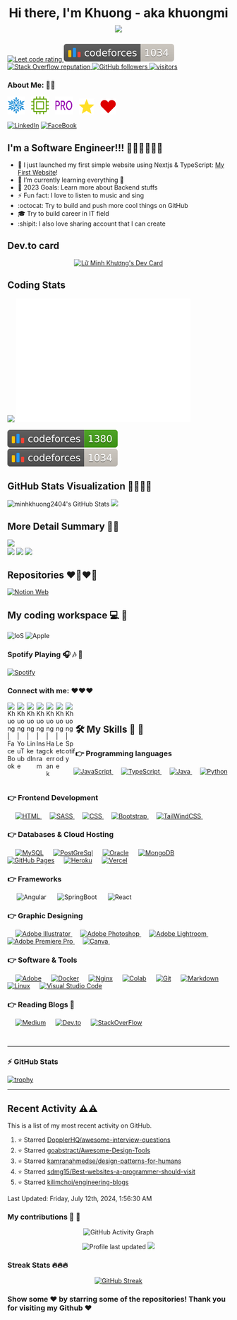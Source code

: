 <div align="center">
   <h1>Hi there, I'm Khuong - aka khuongmi<a href="https://hemant.codes"></a> <img src="https://media.giphy.com/media/hvRJCLFzcasrR4ia7z/giphy.gif" width="25px"> </h1>
</div>
<p align="left">
  <a href="https://leetcode.com/khuonglu1999/">
    <img src="https://cp-logo.vercel.app/leetcode/khuonglu1999" alt="Leet code rating" />
  </a>
  <a href="https://codeforces.com/profile/khuongminh">
    <img src="https://raw.githubusercontent.com/minhkhuong2404/cf-stats/main/output/rating.svg" alt="Leet code rating" />
  </a>
  <a href="[https://stackoverflow.com/users/9215621/sudipto](https://stackoverflow.com/users/9215621/l%e1%bb%af-minh-kh%c6%b0%c6%a1ng)">
    <img alt="Stack Overflow reputation" src="https://img.shields.io/stackexchange/stackoverflow/r/9215621?color=orange&label=reputation&logo=stackoverflow">
  </a>
  <a href="https://github.com/minhkhuong2404?tab=followers">
    <img alt="GitHub followers" src="https://img.shields.io/github/followers/minhkhuong2404?color=green&logo=github">
  </a>
  <a href="https://github.com/minhkhuong2404/">
    <img src="https://komarev.com/ghpvc/?username=minhkhuong2404" alt="visitors" />
  </a>

</p>


### About Me: 👋👋
<a href='https://archiveprogram.github.com/'><img src='https://raw.githubusercontent.com/acervenky/animated-github-badges/master/assets/acbadge.gif' width='40' height='40'></a> <a href='https://docs.github.com/en/developers'><img src='https://raw.githubusercontent.com/acervenky/animated-github-badges/master/assets/devbadge.gif' width='40' height='40'></a> <a href='https://github.com/pricing'><img src='https://raw.githubusercontent.com/acervenky/animated-github-badges/master/assets/pro.gif' width='40' height='40'></a> <a href='https://stars.github.com/'><img src='https://raw.githubusercontent.com/acervenky/animated-github-badges/master/assets/starbadge.gif' width='35' height='35'></a> <a href='https://docs.github.com/en/github/supporting-the-open-source-community-with-github-sponsors'><img src='https://raw.githubusercontent.com/acervenky/animated-github-badges/master/assets/sponsorbadge.gif' width='35' height='35'></a> 
              
[![LinkedIn](https://img.shields.io/badge/linkedin-%230077B5.svg?&logo=linkedin&logoColor=white)](https://www.linkedin.com/in/luminhkhuong/)
[![FaceBook](https://img.shields.io/badge/facebook-%231877F2.svg?&logo=facebook&logoColor=white)](https://www.facebook.com/khuong.luminh99/)

## I'm a Software Engineer!!! 👨‍💻👨‍💻👨‍💻

- 🔭 I just launched my first simple website using Nextjs & TypeScript: [My First Website](https://luminhkhuong.edu.vn/)!
- 🌱 I’m currently learning everything 🤣
- 🥅 2023 Goals: Learn more about Backend stuffs
- ⚡ Fun fact: I love to listen to music and sing
- :octocat: Try to build and push more cool things on GitHub
- :mortar_board: Try to build career in IT field
- :shipit: I also love sharing account that I can create

## Dev.to card
<div align="center">
<a href="https://app.daily.dev/luminhkhuong"><img src="https://api.daily.dev/devcards/v2/h76Dm7RmrwQziH2cd7bpL.png?type=wide&r=4wj" width="652" alt="Lữ Minh Khương's Dev Card"/></a>
</div>

## Coding Stats

<p float="left">
<img height="273em" src="https://leetcard.jacoblin.cool/khuonglu1999?theme=wtf&font=JetBrains%20Mono&ext=activity" />
<img height="280em" src="https://raw.githubusercontent.com/minhkhuong2404/cf-stats/main/output/light_card.svg" />
</p>

![](https://raw.githubusercontent.com/minhkhuong2404/cf-stats/main/output/max_rating.svg)
![](https://raw.githubusercontent.com/minhkhuong2404/cf-stats/main/output/rating.svg)

## GitHub Stats Visualization 💁‍♂️💁‍♂️

<p>
        <img alt="minhkhuong2404's GitHub Stats" src="https://github-readme-stats-alpha-vert.vercel.app/api?username=minhkhuong2404&theme=nightowl&show_icons=true&hide_border=true"/>
        <img src="https://github-readme-stats-alpha-vert.vercel.app/api/top-langs/?username=minhkhuong2404&layout=compact&theme=nightowl&hide_border=true&langs_count=8&size_weight=0.5&count_weight=0.5&exclude_repo=codeForce"/>
</p>

## More Detail Summary 🎉🎉
![](http://github-profile-summary-cards.vercel.app/api/cards/profile-details?username=minhkhuong2404&theme=tokyonight)
</br>
![](http://github-profile-summary-cards.vercel.app/api/cards/most-commit-language?username=minhkhuong2404&theme=tokyonight)
![](http://github-profile-summary-cards.vercel.app/api/cards/repos-per-language?username=minhkhuong2404&theme=tokyonight)
![](http://github-profile-summary-cards.vercel.app/api/cards/productive-time?username=minhkhuong2404&theme=tokyonight&&utcOffset=7)

## Repositories ❤️‍🔥❤️‍🔥

[![Notion Web](https://github-readme-stats-alpha-vert.vercel.app/api/pin/?username=minhkhuong2404&repo=notion-web&theme=nightowl)](https://github.com/minhkhuong2404/notion-web)

## My coding workspace :computer: :iphone:

![IoS](https://img.shields.io/badge/iOS-000000?logo=ios&logoColor=white)
![Apple](https://img.shields.io/badge/apple-macbook%20pro%202021-%23999999.svg?&logo=apple&logoColor=white)

### Spotify Playing 🎧 :notes: :musical_note:

[![Spotify](https://novatorem.minhkhuong2404.vercel.app/api/spotify)](https://open.spotify.com/user/3z3k0v453qbb71sxzcwjagspl)

### Connect with me: ❤️❤️❤️

[<img align="left" alt="Khuong | FaceBook" width="22px" src="https://cdn.jsdelivr.net/npm/simple-icons@3.12.2/icons/facebook.svg" />][facebook]
[<img align="left" alt="Khuong | YouTube" width="22px" src="https://cdn.jsdelivr.net/npm/simple-icons@v3/icons/youtube.svg" />][youtube]
[<img align="left" alt="Khuong | LinkedIn" width="22px" src="https://cdn.jsdelivr.net/npm/simple-icons@v3/icons/linkedin.svg" />][linkedin]
[<img align="left" alt="Khuong | Instagram" width="22px" src="https://cdn.jsdelivr.net/npm/simple-icons@v3/icons/instagram.svg" />][instagram]
[<img align="left" alt="Khuong | Hackerrank" width="22px" src="https://cdn.jsdelivr.net/npm/simple-icons@3.0.1/icons/hackerrank.svg" />][hackerrank]
[<img align="left" alt="Khuong | Leetcode" width="22px" src="https://cdn.jsdelivr.net/npm/simple-icons@3.0.1/icons/leetcode.svg" />][leetcode]
[<img align="left" alt="Khuong | Spotify" width="22px" src="https://cdn.jsdelivr.net/npm/simple-icons@3.0.1/icons/spotify.svg" />][spotify] 
<br />

## 🛠️ My Skills 🎉 🎉

### 👉 Programming languages

<p align="left"> 
  &emsp;
  <a href="https://developer.mozilla.org/en-US/docs/Web/JavaScript" target="_blank"> 
     <img alt="JavaScript" src="https://img.shields.io/badge/JavaScript%20-%23F7DF1E.svg?logo=javascript&logoColor=black">
   </a>
   &emsp;
  <a href="https://www.typescriptlang.org/" target="_blank"> 
     <img alt="TypeScript" src="https://img.shields.io/badge/TypeScript-007ACC?logo=typescript&logoColor=white">
   </a>
  &emsp;
  <a href="https://www.java.com" target="_blank"> 
    <img alt="Java" src="https://img.shields.io/badge/Java-%23007396.svg?logo=openjdk&logoColor=white">
  </a>
  &emsp;
   <a href="https://www.python.org" target="_blank">
    <img alt="Python" src="https://img.shields.io/badge/Python%20-%2314354C.svg?logo=python&logoColor=white">
  </a>
&emsp; 
</p>

### 👉 Frontend Development

<p align="left"> 
  &emsp; 
  <a href="https://www.w3.org/html/" target="_blank"> 
   <img alt="HTML" src="https://img.shields.io/badge/HTML5%20-%23E34F26.svg?logo=html5&logoColor=white">
  </a>
  &emsp; 
  <a href="https://sass-lang.com/" target="_blank"> 
   <img alt="SASS" src="https://img.shields.io/badge/Sass-CC6699?logo=sass&logoColor=white">
  </a>
  &emsp;
  <a href="https://www.w3schools.com/css/" target="_blank">
    <img alt="CSS" src="https://img.shields.io/badge/CSS%20-%231572B6.svg?logo=css3&logoColor=white">
  </a> 
   &emsp;
  <a href="https://getbootstrap.com" target="_blank"> 
    <img alt="Bootstrap" src="https://img.shields.io/badge/Bootstrap-%23563D7C.svg?style=flat&logo=bootstrap&logoColor=white"/>
  </a>
   &emsp; 
   <a href="https://tailwindcss.com" target="_blank"> 
    <img alt="TailWindCSS" src="https://img.shields.io/badge/Tailwind_CSS-38B2AC?logo=tailwind-css&logoColor=white"/>
  </a>
   &emsp; 
</p>

### 👉 Databases & Cloud Hosting

<p align="left">
  &emsp;
    <a href="https://www.mysql.com/"><img alt="MySQL" src="https://img.shields.io/badge/MySQL-00000F?style=flat&logo=mysql&logoColor=white"></a>
   &emsp;
    <a href="https://www.postgresql.org"><img alt="PostGreSql" src="https://img.shields.io/badge/PostgreSQL-316192?logo=postgresql&logoColor=white"></a>
   &emsp;
    <a href="https://www.oracle.com"><img alt="Oracle" src="https://img.shields.io/badge/Oracle-F80000?logo=Oracle&logoColor=white"></a>
   &emsp;
    <a href="https://www.mongodb.com"><img alt="MongoDB" src="https://img.shields.io/badge/MongoDB-4EA94B?logo=mongodb&logoColor=white"></a>
  &emsp;
    <a href="https://www.github.com"><img alt="GitHub Pages" src="https://img.shields.io/badge/GitHub%20Pages-%23327FC7.svg?style=flat&logo=github&logoColor=white"></a>
  &emsp;
    <a href="https://www.heroku.com/"><img alt="Heroku" src="https://img.shields.io/badge/Heroku%20-%23430098.svg?logo=heroku&logoColor=white"></a>  
  &emsp;
   <a href="https://vercel.com"><img alt="Vercel" src ="https://img.shields.io/badge/Vercel-000000?logo=vercel&logoColor=white"></a>
 &emsp; 
</p>

### 👉 Frameworks
<p align="left">

&emsp;&ensp;![Angular](https://img.shields.io/badge/Angular-%23DD0031.svg?style=flat&logo=angular&logoColor=white)
&emsp;&ensp;![SpringBoot](https://img.shields.io/badge/Spring%20Boot-6DB33F.svg?style=flat&logo=Spring-Boot&logoColor=white)
&emsp;&ensp;![React](https://img.shields.io/badge/React-0088CC?style=flat&logo=react&logoColor=white)
</p>

### 👉 Graphic Designing
<p align="left">
  &emsp;  
   <a href="https://www.adobe.com/in/products/illustrator.html" target="_blank"> 
    <img alt="Adobe Illustrator" src="https://img.shields.io/badge/Adobe%20Illustrator-FF9A00?style=flat&logo=adobe%20illustrator&logoColor=white"/>
  </a> 
  &emsp;
  <a href="https://www.adobe.com/in/products/photoshop.html" target="_blank"> 
    <img alt="Adobe Photoshop" src="https://img.shields.io/badge/Adobe%20Photoshop-31A8FF?logo=Adobe%20Photoshop&logoColor=black"/> 
  </a> 
    &emsp;
  <a href="https://www.adobe.com/in/products/photoshop-lightroom.html" target="_blank"> 
    <img alt="Adobe Lightroom" src="https://img.shields.io/badge/Adobe%20Lightroom-31A8FF?style=flat&logo=Adobe%20Lightroom&logoColor=white"/>
  </a>
   &emsp;
  <a href="https://www.adobe.com/in/products/premiere.html" target="_blank"> 
   <img alt="Adobe Premiere Pro" src="https://img.shields.io/badge/Adobe%20Premiere%20Pro-9999FF?style=flate&logo=Adobe%20Premiere%20Pro&logoColor=white"/>
  </a>
    &emsp;
  <a href="#">
  	<img alt="Canva" src="https://img.shields.io/badge/Canva-%2300C4CC.svg?style=flat&logo=Canva&logoColor=white"/>
  </a>
&emsp; 
 </p>

### 👉 Software & Tools

<p>
  &emsp;
    <a href="#"><img alt="Adobe" src="https://img.shields.io/badge/Adobe%20-%23FF0000.svg?logo=adobe&logoColor=white"></a>
   &emsp;
    <a href="#"><img alt="Docker" src="https://img.shields.io/badge/Docker%20-%230073EC.svg?logo=docker&logoColor=white"></a>
  &emsp;
    <a href="#"><img alt="Nginx" src="https://img.shields.io/badge/Nginx%20-%23019639.svg?logo=nginx&logoColor=white"></a>
  &emsp;
    <a href="#"><img alt="Colab" src="https://img.shields.io/badge/Colab-f8ab00.svg?logo=google-colab&logoColor=white"></a>
  &emsp;
    <a href="#"><img alt="Git" src="https://img.shields.io/badge/Git%20-%23F05033.svg?logo=git&logoColor=white"></a>
&emsp;
    <a href="#"><img alt="Markdown" src="https://img.shields.io/badge/Markdown-000000?style=flate&logo=markdown&logoColor=white"></a>
  &emsp;
    <a href="#"><img alt="Linux" src="https://img.shields.io/badge/Linux-FCC624?style=flat&logo=linux&logoColor=black"></a>
  &emsp;
    <a href="#"><img alt="Visual Studio Code" src="https://img.shields.io/badge/Visual%20Studio%20Code-0078d7.svg?logo=visual-studio-code&logoColor=white"></a>
  &emsp;
</p>

### 👉 Reading Blogs :newspaper:
<p>
   &emsp;
<a href="https://medium.com"><img alt="Medium" src="https://img.shields.io/badge/Medium-%2312100E.svg?logo=medium&logoColor=white"></a>
     &emsp;
<a href="https://dev.to"><img alt="Dev.to" src="https://img.shields.io/badge/Dev.to-%230A0A0A.svg?logo=dev.to&logoColor=white"></a>
   &emsp;
<a href="https://stackoverflow.com"><img alt="StackOverFlow" src="https://img.shields.io/badge/Stack%20Overflow-FE7A16?logo=stack-overflow&logoColor=white"></a>
   &emsp;
</p>

<br />

<hr>

### <summary>:zap: GitHub Stats</summary>


[![trophy](https://github-profile-trophy.vercel.app/?username=minhkhuong2404&theme=juicyfresh&column=6&margin-w=15&margin-h=15)](https://github.com/ryo-ma/github-profile-trophy)

<hr />

## Recent Activity  ⚠️⚠️

This is a list of my most recent activity on GitHub.

<!--RECENT_ACTIVITY:start-->
1. ⭐ Starred [DopplerHQ/awesome-interview-questions](https://github.com/DopplerHQ/awesome-interview-questions)<br>
2. ⭐ Starred [goabstract/Awesome-Design-Tools](https://github.com/goabstract/Awesome-Design-Tools)<br>
3. ⭐ Starred [kamranahmedse/design-patterns-for-humans](https://github.com/kamranahmedse/design-patterns-for-humans)<br>
4. ⭐ Starred [sdmg15/Best-websites-a-programmer-should-visit](https://github.com/sdmg15/Best-websites-a-programmer-should-visit)<br>
5. ⭐ Starred [kilimchoi/engineering-blogs](https://github.com/kilimchoi/engineering-blogs)<br>
<!--RECENT_ACTIVITY:end-->

<!--RECENT_ACTIVITY:last_update-->
Last Updated: Friday, July 12th, 2024, 1:56:30 AM
<!--RECENT_ACTIVITY:last_update_end-->

### My contributions 🥰 🥰

<div align="center">

![GitHub Activity Graph](https://github-readme-activity-graph.vercel.app/graph?username=minhkhuong2404&theme=github&radius=10&hide_title=true)  

![Profile last updated](https://img.shields.io/github/last-commit/minhkhuong2404/minhkhuong2404/master?label=Last%20updated&style=flat)
![](https://komarev.com/ghpvc/?username=minhkhuong2404&label=Profile+views&color=brightgreen)

</div>

### Streak Stats 🔥🔥🔥

<div align="center">

[![GitHub Streak](https://github-readme-streak-stats-minhkhuong2404.vercel.app?user=minhkhuong2404&theme=nightowl)](https://git.io/streak-stats)

</div>

### Show some ❤️ by starring some of the repositories! Thank you for visiting my Github ❤️

[website]: http://khuongfirstapp.herokuapp.com/
[facebook]: https://www.facebook.com/khuong.luminh99/
[youtube]: https://www.youtube.com/channel/UC962yCeNNxO3TUqffNo1VLw/
[instagram]: https://www.instagram.com/mminhkkhuong/
[linkedin]: https://www.linkedin.com/in/luminhkhuong/
[hackerrank]: https://www.hackerrank.com/khuonglu19991?hr_r=1
[leetcode]: https://leetcode.com/khuonglu1999/
[spotify]: https://open.spotify.com/user/3z3k0v453qbb71sxzcwjagspl?si=Rln3DNmTQZqbQsIZ4iicUw
